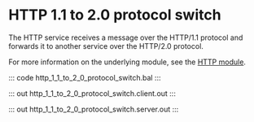 # HTTP 1.1 to 2.0 protocol switch

The HTTP service receives a message over the HTTP/1.1 protocol and forwards it to another service over the HTTP/2.0 protocol.

For more information on the underlying module, see the [HTTP module](https://lib.ballerina.io/ballerina/http/latest/).

::: code http_1_1_to_2_0_protocol_switch.bal :::

::: out http_1_1_to_2_0_protocol_switch.client.out :::

::: out http_1_1_to_2_0_protocol_switch.server.out :::